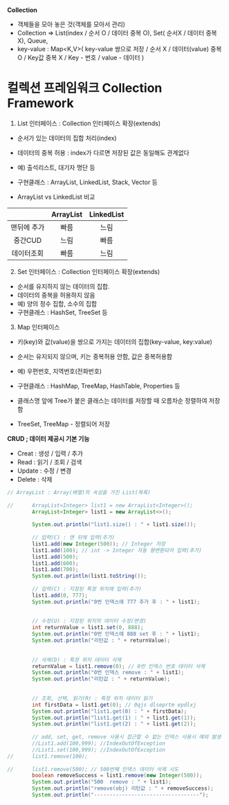 **Collection**

- 객체들을 모아 놓은 것(객체를 모아서 관리)
- Collection<E> => List<E>(index / 순서 O / 데이터 중복 O), Set<E>( 순서X / 데이터 중복 X), Queue<E>, 
- key-value : Map<K,V>( key-value 쌍으로 저장 / 순서 X / 데이터(value) 중복 O / Key값 중복 X / Key - 번호 / value - 데이터 )

# 컬렉션 프레임워크  Collection Framework

1. List 인터페이스 : Collection 인터페이스 확장(extends)
- 순서가 있는 데이터의 집합 처리(index)
- 데이터의 중복 허용 : index가 다르면 저장된 값은 동일해도 관계없다
- 예) 출석리스트, 대기자 명단 등
- 구현클래스 : ArrayList, LinkedList, Stack, Vector 등

- ArrayList vs LinkedList 비교
	
|  |ArrayList|LinkedList|
|:---:|:---:|:---:|
|맨뒤에 추가|빠름|느림|
|중간CUD|느림|빠름|
|데이터조회|빠름|느림|
	
2. Set 인터페이스 : Collection 인터페이스 확장(extends)
- 순서를 유지하지 않는 데이터의 집합.
- 데이터의 중복을 허용하지 않음
- 예) 양의 정수 집합, 소수의 집합
- 구현클래스 : HashSet, TreeSet 등

3. Map 인터페이스 
- 키(key)와 값(value)을 쌍으로 가지는 데이터의 집합(key-value, key:value)
- 순서는 유지되지 않으며, 키는 중복허용 안함, 값은 중복허용함
- 예) 우편번호, 지역번호(전화번호)
- 구현클래스 : HashMap, TreeMap, HashTable, Properties 등

- 클래스명 앞에 Tree가 붙은 클래스는 데이터를 저장할 때 오름차순 정렬하여 저장함
- TreeSet, TreeMap - 정렬되어 저장
  
**CRUD ; 데이터 제공시 기본 기능**
- Creat : 생성 / 입력 / 추가 
- Read : 읽기 / 조회 / 검색
- Update : 수정 / 변경
- Delete : 삭제
  
```java
// ArrayList : Array(배열)의 속성을 가진 List(목록)
		
//		ArrayList<Integer> list1 = new ArrayList<Integer>();
		ArrayList<Integer> list1 = new ArrayList<>();
		
		System.out.println("list1.size() : " + list1.size());
		
		// 입력(C) : 맨 뒤에 입력(추가)
		list1.add(new Integer(500)); // Integer 저장
		list1.add(100); // int -> Integer 자동 형변환되어 입력(추가)
		list1.add(500);
		list1.add(600);
		list1.add(700);
		System.out.println(list1.toString());
		
		// 입력(C) : 지정된 특정 위치에 입력(추가)
		list1.add(0, 777);
		System.out.println("0번 인덱스에 777 추가 후 : " + list1);
		
		
		// 수정(U) : 지정된 위치의 데이터 수정(변경)
		int returnValue = list1.set(0, 888);
		System.out.println("0번 인덱스에 888 set 후 : " + list1);
		System.out.println("리턴값 : " + returnValue);
		
		
		// 삭제(D) : 특정 위치 데이터 삭제
		returnValue = list1.remove(0); // 0번 인덱스 번호 데이터 삭제
		System.out.println("0번 인덱스 remove : " + list1);
		System.out.println("리턴값 : " + returnValue);
		
		
		// 조회, 선택, 읽기(R) : 특정 위치 데이터 읽기
		int firstData = list1.get(0); // 0qjs dlseprtm epdlxj
		System.out.println("list1.get(0) : " + firstData);
		System.out.println("list1.get(1) : " + list1.get(1));
		System.out.println("list1.get(2) : " + list1.get(2));
		
		// add, set, get, remove 사용시 접근할 수 없는 인덱스 사용시 예외 발생
		//List1.add(100,999); //IndexOutOfException
		//List1.set(100,999); //IndexOutOfException
//		list1.remove(100);
		
//		list1.remove(500); // 500번째 인덱스 데이터 삭제 시도
		boolean removeSuccess = list1.remove(new Integer(500));
		System.out.println("500  remove : " + list1);
		System.out.println("remove(obj) 리턴값 : " + removeSuccess);
		System.out.println("----------------------------------");
```  
  
  
  
  
